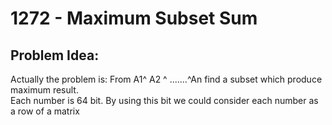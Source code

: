 # 1272 - Maximum Subset Sum
##  Problem Idea:
Actually the problem is:  From A1^ A2 ^ .......^An find a subset which produce maximum result.   
Each number is 64 bit. By using this bit we could consider each number as a row of a matrix  

<!--stackedit_data:
eyJoaXN0b3J5IjpbLTEzMTcwOTQ1ODEsLTEyOTgxOTk3OF19
-->